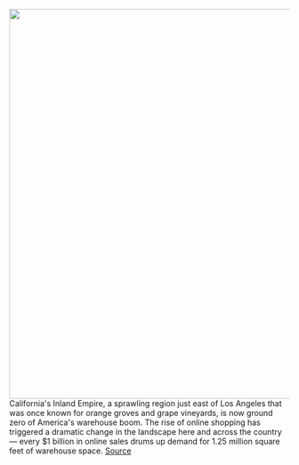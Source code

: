<img src='https://cdn.vox-cdn.com/thumbor/u6C9JQTHLSbIgVaxRFuxiV9ZDd4=/0x0:2040x1359/1200x800/filters:focal(857x517:1183x843)/cdn.vox-cdn.com/uploads/chorus_image/image/70823023/wreel_220407_4965_0048.0.jpg' width='700px' /><br/>
California's Inland Empire, a sprawling region just east of Los Angeles that was once known for orange groves and grape vineyards, is now ground zero of America's warehouse boom. The rise of online shopping has triggered a dramatic change in the landscape here and across the country — every $1 billion in online sales drums up demand for 1.25 million square feet of warehouse space.
<a href='https://www.theverge.com/23053387/billion-square-feet-warehouses-california-inland-empire-online-shopping'> Source <a/>